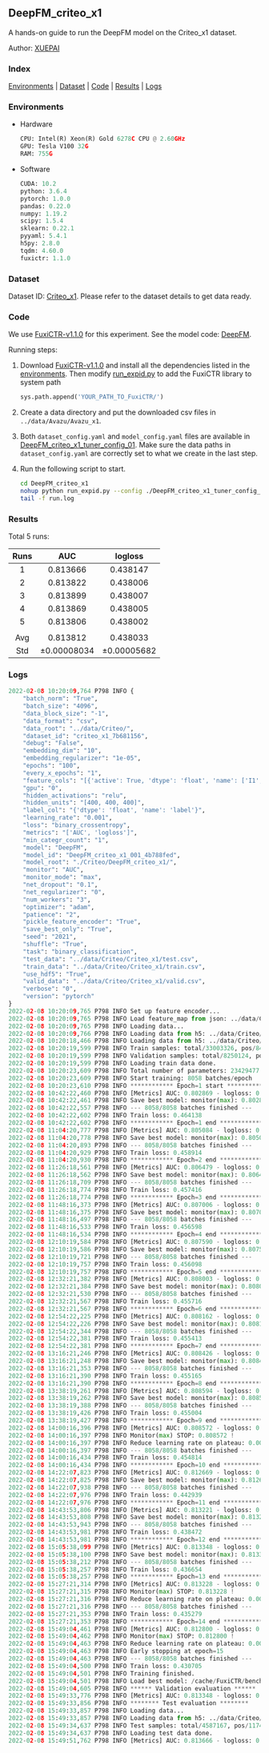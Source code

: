 ## DeepFM_criteo_x1

A hands-on guide to run the DeepFM model on the Criteo_x1 dataset.

Author: [XUEPAI](https://github.com/xue-pai)

### Index
[Environments](#Environments) | [Dataset](#Dataset) | [Code](#Code) | [Results](#Results) | [Logs](#Logs)

### Environments
+ Hardware

  ```python
  CPU: Intel(R) Xeon(R) Gold 6278C CPU @ 2.60GHz
  GPU: Tesla V100 32G
  RAM: 755G

  ```

+ Software

  ```python
  CUDA: 10.2
  python: 3.6.4
  pytorch: 1.0.0
  pandas: 0.22.0
  numpy: 1.19.2
  scipy: 1.5.4
  sklearn: 0.22.1
  pyyaml: 5.4.1
  h5py: 2.8.0
  tqdm: 4.60.0
  fuxictr: 1.1.0

  ```

### Dataset
Dataset ID: [Criteo_x1](https://github.com/openbenchmark/BARS/blob/master/ctr_prediction/datasets/Criteo/README.md#Criteo_x1). Please refer to the dataset details to get data ready.

### Code

We use [FuxiCTR-v1.1.0](https://github.com/xue-pai/FuxiCTR/tree/v1.1.0) for this experiment. See the model code: [DeepFM](https://github.com/xue-pai/FuxiCTR/blob/v1.1.0/fuxictr/pytorch/models/DeepFM.py).

Running steps:

1. Download [FuxiCTR-v1.1.0](https://github.com/xue-pai/FuxiCTR/archive/refs/tags/v1.1.0.zip) and install all the dependencies listed in the [environments](#environments). Then modify [run_expid.py](./run_expid.py#L5) to add the FuxiCTR library to system path
    
    ```python
    sys.path.append('YOUR_PATH_TO_FuxiCTR/')
    ```

2. Create a data directory and put the downloaded csv files in `../data/Avazu/Avazu_x1`.

3. Both `dataset_config.yaml` and `model_config.yaml` files are available in [DeepFM_criteo_x1_tuner_config_01](./DeepFM_criteo_x1_tuner_config_01). Make sure the data paths in `dataset_config.yaml` are correctly set to what we create in the last step.

4. Run the following script to start.

    ```bash
    cd DeepFM_criteo_x1
    nohup python run_expid.py --config ./DeepFM_criteo_x1_tuner_config_01 --expid DeepFM_criteo_x1_001_4b788fed --gpu 0 > run.log &
    tail -f run.log
    ```

### Results

Total 5 runs:

| Runs | AUC | logloss  |
|:--------------------:|:--------------------:|:--------------------:|
| 1 | 0.813666 | 0.438147  |
| 2 | 0.813822 | 0.438006  |
| 3 | 0.813899 | 0.438007  |
| 4 | 0.813869 | 0.438005  |
| 5 | 0.813806 | 0.438002  |
| | | | 
| Avg | 0.813812 | 0.438033 |
| Std | &#177;0.00008034 | &#177;0.00005682 |


### Logs
```python
2022-02-08 10:20:09,764 P798 INFO {
    "batch_norm": "True",
    "batch_size": "4096",
    "data_block_size": "-1",
    "data_format": "csv",
    "data_root": "../data/Criteo/",
    "dataset_id": "criteo_x1_7b681156",
    "debug": "False",
    "embedding_dim": "10",
    "embedding_regularizer": "1e-05",
    "epochs": "100",
    "every_x_epochs": "1",
    "feature_cols": "[{'active': True, 'dtype': 'float', 'name': ['I1', 'I2', 'I3', 'I4', 'I5', 'I6', 'I7', 'I8', 'I9', 'I10', 'I11', 'I12', 'I13'], 'type': 'numeric'}, {'active': True, 'dtype': 'float', 'name': ['C1', 'C2', 'C3', 'C4', 'C5', 'C6', 'C7', 'C8', 'C9', 'C10', 'C11', 'C12', 'C13', 'C14', 'C15', 'C16', 'C17', 'C18', 'C19', 'C20', 'C21', 'C22', 'C23', 'C24', 'C25', 'C26'], 'type': 'categorical'}]",
    "gpu": "0",
    "hidden_activations": "relu",
    "hidden_units": "[400, 400, 400]",
    "label_col": "{'dtype': 'float', 'name': 'label'}",
    "learning_rate": "0.001",
    "loss": "binary_crossentropy",
    "metrics": "['AUC', 'logloss']",
    "min_categr_count": "1",
    "model": "DeepFM",
    "model_id": "DeepFM_criteo_x1_001_4b788fed",
    "model_root": "./Criteo/DeepFM_criteo_x1/",
    "monitor": "AUC",
    "monitor_mode": "max",
    "net_dropout": "0.1",
    "net_regularizer": "0",
    "num_workers": "3",
    "optimizer": "adam",
    "patience": "2",
    "pickle_feature_encoder": "True",
    "save_best_only": "True",
    "seed": "2021",
    "shuffle": "True",
    "task": "binary_classification",
    "test_data": "../data/Criteo/Criteo_x1/test.csv",
    "train_data": "../data/Criteo/Criteo_x1/train.csv",
    "use_hdf5": "True",
    "valid_data": "../data/Criteo/Criteo_x1/valid.csv",
    "verbose": "0",
    "version": "pytorch"
}
2022-02-08 10:20:09,765 P798 INFO Set up feature encoder...
2022-02-08 10:20:09,765 P798 INFO Load feature_map from json: ../data/Criteo/criteo_x1_7b681156/feature_map.json
2022-02-08 10:20:09,765 P798 INFO Loading data...
2022-02-08 10:20:09,766 P798 INFO Loading data from h5: ../data/Criteo/criteo_x1_7b681156/train.h5
2022-02-08 10:20:18,466 P798 INFO Loading data from h5: ../data/Criteo/criteo_x1_7b681156/valid.h5
2022-02-08 10:20:19,599 P798 INFO Train samples: total/33003326, pos/8456369, neg/24546957, ratio/25.62%, blocks/1
2022-02-08 10:20:19,599 P798 INFO Validation samples: total/8250124, pos/2114300, neg/6135824, ratio/25.63%, blocks/1
2022-02-08 10:20:19,599 P798 INFO Loading train data done.
2022-02-08 10:20:23,609 P798 INFO Total number of parameters: 23429477.
2022-02-08 10:20:23,609 P798 INFO Start training: 8058 batches/epoch
2022-02-08 10:20:23,610 P798 INFO ************ Epoch=1 start ************
2022-02-08 10:42:22,460 P798 INFO [Metrics] AUC: 0.802869 - logloss: 0.448263
2022-02-08 10:42:22,461 P798 INFO Save best model: monitor(max): 0.802869
2022-02-08 10:42:22,557 P798 INFO --- 8058/8058 batches finished ---
2022-02-08 10:42:22,602 P798 INFO Train loss: 0.464138
2022-02-08 10:42:22,602 P798 INFO ************ Epoch=1 end ************
2022-02-08 11:04:20,777 P798 INFO [Metrics] AUC: 0.805084 - logloss: 0.446305
2022-02-08 11:04:20,778 P798 INFO Save best model: monitor(max): 0.805084
2022-02-08 11:04:20,893 P798 INFO --- 8058/8058 batches finished ---
2022-02-08 11:04:20,929 P798 INFO Train loss: 0.458914
2022-02-08 11:04:20,930 P798 INFO ************ Epoch=2 end ************
2022-02-08 11:26:18,561 P798 INFO [Metrics] AUC: 0.806479 - logloss: 0.444904
2022-02-08 11:26:18,562 P798 INFO Save best model: monitor(max): 0.806479
2022-02-08 11:26:18,709 P798 INFO --- 8058/8058 batches finished ---
2022-02-08 11:26:18,774 P798 INFO Train loss: 0.457416
2022-02-08 11:26:18,774 P798 INFO ************ Epoch=3 end ************
2022-02-08 11:48:16,373 P798 INFO [Metrics] AUC: 0.807006 - logloss: 0.444409
2022-02-08 11:48:16,375 P798 INFO Save best model: monitor(max): 0.807006
2022-02-08 11:48:16,497 P798 INFO --- 8058/8058 batches finished ---
2022-02-08 11:48:16,533 P798 INFO Train loss: 0.456598
2022-02-08 11:48:16,534 P798 INFO ************ Epoch=4 end ************
2022-02-08 12:10:19,584 P798 INFO [Metrics] AUC: 0.807590 - logloss: 0.443927
2022-02-08 12:10:19,586 P798 INFO Save best model: monitor(max): 0.807590
2022-02-08 12:10:19,721 P798 INFO --- 8058/8058 batches finished ---
2022-02-08 12:10:19,757 P798 INFO Train loss: 0.456098
2022-02-08 12:10:19,757 P798 INFO ************ Epoch=5 end ************
2022-02-08 12:32:21,382 P798 INFO [Metrics] AUC: 0.808003 - logloss: 0.443573
2022-02-08 12:32:21,384 P798 INFO Save best model: monitor(max): 0.808003
2022-02-08 12:32:21,530 P798 INFO --- 8058/8058 batches finished ---
2022-02-08 12:32:21,567 P798 INFO Train loss: 0.455716
2022-02-08 12:32:21,567 P798 INFO ************ Epoch=6 end ************
2022-02-08 12:54:22,225 P798 INFO [Metrics] AUC: 0.808162 - logloss: 0.443370
2022-02-08 12:54:22,226 P798 INFO Save best model: monitor(max): 0.808162
2022-02-08 12:54:22,344 P798 INFO --- 8058/8058 batches finished ---
2022-02-08 12:54:22,381 P798 INFO Train loss: 0.455413
2022-02-08 12:54:22,381 P798 INFO ************ Epoch=7 end ************
2022-02-08 13:16:21,246 P798 INFO [Metrics] AUC: 0.808426 - logloss: 0.443266
2022-02-08 13:16:21,248 P798 INFO Save best model: monitor(max): 0.808426
2022-02-08 13:16:21,353 P798 INFO --- 8058/8058 batches finished ---
2022-02-08 13:16:21,390 P798 INFO Train loss: 0.455165
2022-02-08 13:16:21,390 P798 INFO ************ Epoch=8 end ************
2022-02-08 13:38:19,261 P798 INFO [Metrics] AUC: 0.808594 - logloss: 0.442986
2022-02-08 13:38:19,262 P798 INFO Save best model: monitor(max): 0.808594
2022-02-08 13:38:19,388 P798 INFO --- 8058/8058 batches finished ---
2022-02-08 13:38:19,426 P798 INFO Train loss: 0.455004
2022-02-08 13:38:19,427 P798 INFO ************ Epoch=9 end ************
2022-02-08 14:00:16,396 P798 INFO [Metrics] AUC: 0.808572 - logloss: 0.442988
2022-02-08 14:00:16,397 P798 INFO Monitor(max) STOP: 0.808572 !
2022-02-08 14:00:16,397 P798 INFO Reduce learning rate on plateau: 0.000100
2022-02-08 14:00:16,397 P798 INFO --- 8058/8058 batches finished ---
2022-02-08 14:00:16,434 P798 INFO Train loss: 0.454814
2022-02-08 14:00:16,434 P798 INFO ************ Epoch=10 end ************
2022-02-08 14:22:07,823 P798 INFO [Metrics] AUC: 0.812669 - logloss: 0.439206
2022-02-08 14:22:07,825 P798 INFO Save best model: monitor(max): 0.812669
2022-02-08 14:22:07,938 P798 INFO --- 8058/8058 batches finished ---
2022-02-08 14:22:07,976 P798 INFO Train loss: 0.442939
2022-02-08 14:22:07,976 P798 INFO ************ Epoch=11 end ************
2022-02-08 14:43:53,806 P798 INFO [Metrics] AUC: 0.813221 - logloss: 0.438715
2022-02-08 14:43:53,808 P798 INFO Save best model: monitor(max): 0.813221
2022-02-08 14:43:53,943 P798 INFO --- 8058/8058 batches finished ---
2022-02-08 14:43:53,981 P798 INFO Train loss: 0.438472
2022-02-08 14:43:53,981 P798 INFO ************ Epoch=12 end ************
2022-02-08 15:05:38,099 P798 INFO [Metrics] AUC: 0.813348 - logloss: 0.438602
2022-02-08 15:05:38,100 P798 INFO Save best model: monitor(max): 0.813348
2022-02-08 15:05:38,212 P798 INFO --- 8058/8058 batches finished ---
2022-02-08 15:05:38,257 P798 INFO Train loss: 0.436654
2022-02-08 15:05:38,257 P798 INFO ************ Epoch=13 end ************
2022-02-08 15:27:21,314 P798 INFO [Metrics] AUC: 0.813228 - logloss: 0.438742
2022-02-08 15:27:21,315 P798 INFO Monitor(max) STOP: 0.813228 !
2022-02-08 15:27:21,316 P798 INFO Reduce learning rate on plateau: 0.000010
2022-02-08 15:27:21,316 P798 INFO --- 8058/8058 batches finished ---
2022-02-08 15:27:21,353 P798 INFO Train loss: 0.435279
2022-02-08 15:27:21,353 P798 INFO ************ Epoch=14 end ************
2022-02-08 15:49:04,461 P798 INFO [Metrics] AUC: 0.812800 - logloss: 0.439494
2022-02-08 15:49:04,462 P798 INFO Monitor(max) STOP: 0.812800 !
2022-02-08 15:49:04,463 P798 INFO Reduce learning rate on plateau: 0.000001
2022-02-08 15:49:04,463 P798 INFO Early stopping at epoch=15
2022-02-08 15:49:04,463 P798 INFO --- 8058/8058 batches finished ---
2022-02-08 15:49:04,500 P798 INFO Train loss: 0.430705
2022-02-08 15:49:04,501 P798 INFO Training finished.
2022-02-08 15:49:04,501 P798 INFO Load best model: /cache/FuxiCTR/benchmarks/Criteo/DeepFM_criteo_x1/criteo_x1_7b681156/DeepFM_criteo_x1_001_4b788fed.model
2022-02-08 15:49:04,605 P798 INFO ****** Validation evaluation ******
2022-02-08 15:49:33,776 P798 INFO [Metrics] AUC: 0.813348 - logloss: 0.438602
2022-02-08 15:49:33,856 P798 INFO ******** Test evaluation ********
2022-02-08 15:49:33,857 P798 INFO Loading data...
2022-02-08 15:49:33,857 P798 INFO Loading data from h5: ../data/Criteo/criteo_x1_7b681156/test.h5
2022-02-08 15:49:34,637 P798 INFO Test samples: total/4587167, pos/1174769, neg/3412398, ratio/25.61%, blocks/1
2022-02-08 15:49:34,637 P798 INFO Loading test data done.
2022-02-08 15:49:51,762 P798 INFO [Metrics] AUC: 0.813666 - logloss: 0.438147

```

